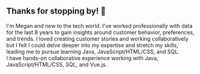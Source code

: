 ## Thanks for stopping by! 👋
I'm Megan and new to the tech world. I've worked professionally with data for the last 8 years to gain insights around customer behavior, preferences, and trends. I loved creating customer stories and working collaboratively but I felt I could delve deeper into my expertise and stretch my skills, leading me to pursue learning Java, JavaScript/HTML/CSS, and SQL. 
<br>
I have hands-on collaborative experience working with Java, JavaScript/HTML/CSS, SQL, and Vue.js.

<!--
**megsummer/megsummer** is a ✨ _special_ ✨ repository because its `README.md` (this file) appears on your GitHub profile.

Here are some ideas to get you started:

- 🔭 I’m currently working on ...
- 🌱 I’m currently learning ...
- 👯 I’m looking to collaborate on ...
- 🤔 I’m looking for help with ...
- 💬 Ask me about ...
- 📫 How to reach me: ...
- 😄 Pronouns: ...
- ⚡ Fun fact: ...
-->
